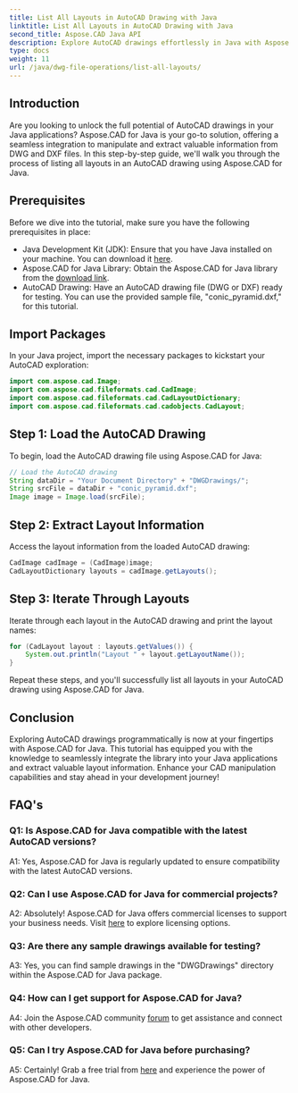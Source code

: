 ```yaml
---
title: List All Layouts in AutoCAD Drawing with Java
linktitle: List All Layouts in AutoCAD Drawing with Java
second_title: Aspose.CAD Java API
description: Explore AutoCAD drawings effortlessly in Java with Aspose.CAD. List all layouts, extract valuable information. Download now for seamless integration!
type: docs
weight: 11
url: /java/dwg-file-operations/list-all-layouts/
---
```

## Introduction

Are you looking to unlock the full potential of AutoCAD drawings in your Java applications? Aspose.CAD for Java is your go-to solution, offering a seamless integration to manipulate and extract valuable information from DWG and DXF files. In this step-by-step guide, we'll walk you through the process of listing all layouts in an AutoCAD drawing using Aspose.CAD for Java.

## Prerequisites

Before we dive into the tutorial, make sure you have the following prerequisites in place:
- Java Development Kit (JDK): Ensure that you have Java installed on your machine. You can download it [here](https://www.oracle.com/java/technologies/javase-downloads.html).
- Aspose.CAD for Java Library: Obtain the Aspose.CAD for Java library from the [download link](https://releases.aspose.com/cad/java/).
- AutoCAD Drawing: Have an AutoCAD drawing file (DWG or DXF) ready for testing. You can use the provided sample file, "conic_pyramid.dxf," for this tutorial.

## Import Packages

In your Java project, import the necessary packages to kickstart your AutoCAD exploration:

```java
import com.aspose.cad.Image;
import com.aspose.cad.fileformats.cad.CadImage;
import com.aspose.cad.fileformats.cad.CadLayoutDictionary;
import com.aspose.cad.fileformats.cad.cadobjects.CadLayout;
```

## Step 1: Load the AutoCAD Drawing

To begin, load the AutoCAD drawing file using Aspose.CAD for Java:

```java
// Load the AutoCAD drawing
String dataDir = "Your Document Directory" + "DWGDrawings/";
String srcFile = dataDir + "conic_pyramid.dxf";
Image image = Image.load(srcFile);
```

## Step 2: Extract Layout Information

Access the layout information from the loaded AutoCAD drawing:

```java
CadImage cadImage = (CadImage)image;
CadLayoutDictionary layouts = cadImage.getLayouts();
```

## Step 3: Iterate Through Layouts

Iterate through each layout in the AutoCAD drawing and print the layout names:

```java
for (CadLayout layout : layouts.getValues()) {
    System.out.println("Layout " + layout.getLayoutName());
}
```

Repeat these steps, and you'll successfully list all layouts in your AutoCAD drawing using Aspose.CAD for Java.

## Conclusion

Exploring AutoCAD drawings programmatically is now at your fingertips with Aspose.CAD for Java. This tutorial has equipped you with the knowledge to seamlessly integrate the library into your Java applications and extract valuable layout information. Enhance your CAD manipulation capabilities and stay ahead in your development journey!

## FAQ's

### Q1: Is Aspose.CAD for Java compatible with the latest AutoCAD versions?

A1: Yes, Aspose.CAD for Java is regularly updated to ensure compatibility with the latest AutoCAD versions.

### Q2: Can I use Aspose.CAD for Java for commercial projects?

A2: Absolutely! Aspose.CAD for Java offers commercial licenses to support your business needs. Visit [here](https://purchase.aspose.com/buy) to explore licensing options.

### Q3: Are there any sample drawings available for testing?

A3: Yes, you can find sample drawings in the "DWGDrawings" directory within the Aspose.CAD for Java package.

### Q4: How can I get support for Aspose.CAD for Java?

A4: Join the Aspose.CAD community [forum](https://forum.aspose.com/c/cad/19) to get assistance and connect with other developers.

### Q5: Can I try Aspose.CAD for Java before purchasing?

A5: Certainly! Grab a free trial from [here](https://releases.aspose.com/) and experience the power of Aspose.CAD for Java.
